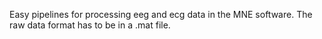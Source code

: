 Easy pipelines for processing eeg and ecg data in the MNE software.
The raw data format has to be in a .mat file. 
